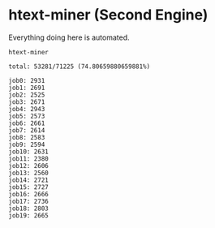 # htext-miner (Second Engine)

Everything doing here is automated.

```
htext-miner

total: 53281/71225 (74.80659880659881%)

job0: 2931
job1: 2691
job2: 2525
job3: 2671
job4: 2943
job5: 2573
job6: 2661
job7: 2614
job8: 2583
job9: 2594
job10: 2631
job11: 2380
job12: 2606
job13: 2560
job14: 2721
job15: 2727
job16: 2666
job17: 2736
job18: 2803
job19: 2665
```